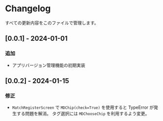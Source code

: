 # Changelog

すべての更新内容をこのファイルで管理します。

## [0.0.1] - 2024-01-01
### 追加
- アプリバージョン管理機能の初期実装

## [0.0.2] - 2024-01-15
### 修正
- `MatchRegisterScreen` で `MDChip(check=True)` を使用すると TypeError が発生する問題を解消。
  タグ選択には `MDChooseChip` を利用するよう変更。

